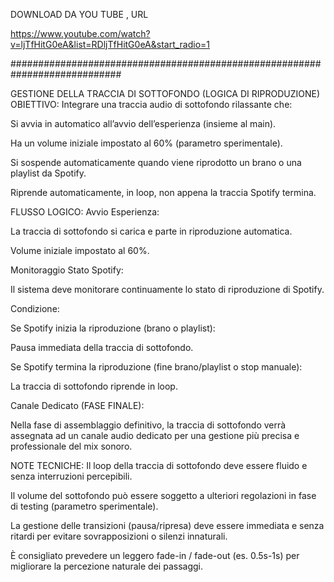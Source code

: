 DOWNLOAD DA YOU TUBE , URL 

https://www.youtube.com/watch?v=ljTfHitG0eA&list=RDljTfHitG0eA&start_radio=1 

############################################################################

GESTIONE DELLA TRACCIA DI SOTTOFONDO (LOGICA DI RIPRODUZIONE)
OBIETTIVO:
Integrare una traccia audio di sottofondo rilassante che:

Si avvia in automatico all’avvio dell’esperienza (insieme al main).

Ha un volume iniziale impostato al 60% (parametro sperimentale).

Si sospende automaticamente quando viene riprodotto un brano o una playlist da Spotify.

Riprende automaticamente, in loop, non appena la traccia Spotify termina.

FLUSSO LOGICO:
Avvio Esperienza:

La traccia di sottofondo si carica e parte in riproduzione automatica.

Volume iniziale impostato al 60%.

Monitoraggio Stato Spotify:

Il sistema deve monitorare continuamente lo stato di riproduzione di Spotify.

Condizione:

Se Spotify inizia la riproduzione (brano o playlist):

Pausa immediata della traccia di sottofondo.

Se Spotify termina la riproduzione (fine brano/playlist o stop manuale):

La traccia di sottofondo riprende in loop.

Canale Dedicato (FASE FINALE):

Nella fase di assemblaggio definitivo, la traccia di sottofondo verrà assegnata ad un canale audio dedicato per una gestione più precisa e professionale del mix sonoro.

NOTE TECNICHE:
Il loop della traccia di sottofondo deve essere fluido e senza interruzioni percepibili.

Il volume del sottofondo può essere soggetto a ulteriori regolazioni in fase di testing (parametro sperimentale).

La gestione delle transizioni (pausa/ripresa) deve essere immediata e senza ritardi per evitare sovrapposizioni o silenzi innaturali.

È consigliato prevedere un leggero fade-in / fade-out (es. 0.5s-1s) per migliorare la percezione naturale dei passaggi.

